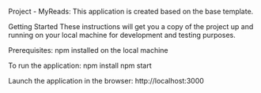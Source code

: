 Project - MyReads:
This application is created based on the base template.

Getting Started
These instructions will get you a copy of the project up and running on your local machine for development and testing purposes.

Prerequisites:
npm installed on the local machine

To run the application:
npm install
npm start

Launch the application in the browser:
http://localhost:3000
